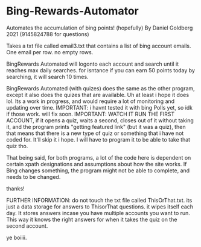 # Bing-Rewards-Automator
Automates the accumulation of bing points! (hopefully)
By Daniel Goldberg 2021 (9145824788 for questions)

Takes a txt file called email3.txt that contains a list of bing account emails. One email per row. no empty rows.

BingRewards Automated will logonto each account and search until it reaches max daily searches. for isntance if you can earn 50 points today by searching, it will search 10 times.

BingRewards Automated (with quizes) does the same as the other program, except it also does the quizes that are available. Uh at least i hope it does lol. Its a work in progress, and would require a lot of monitoring and updating over time. IMPORTANT:  i havnt tested it with bing Polls yet, so idk if those work. will fix soon. IMPORTANT: WATCH IT RUN THE FIRST ACCOUNT, if it opens a quiz, waits a second, closes out of it without taking it, and the program prints "getting featured link" (but it was a quiz), then that means that there is a new type of quiz or something that i have not coded for. It'll skip it i hope. I will have to program it to be able to take that quiz tho.

That being said, for both programs, a lot of the code here is dependent on certain xpath designations and assumptions about how the site works. If Bing changes something, the program might not be able to complete, and needs to be changed. 


thanks!


FURTHER INFORMATION:
do not touch the txt file called ThisOrThat.txt. its just a data storage for answers to ThisorThat questions. it wipes itself each day. It stores answers incase you have multiple accounts you want to run. This way it knows the right answers for when it takes the quiz on the second account.

ye boiiii. 

